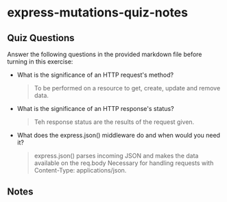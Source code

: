 # express-mutations-quiz-notes

## Quiz Questions

Answer the following questions in the provided markdown file before turning in this exercise:

- What is the significance of an HTTP request's method?

  > To be performed on a resource to get, create, update and remove data.

- What is the significance of an HTTP response's status?

  > Teh response status are the results of the request given.

- What does the express.json() middleware do and when would you need it?
  > express.json() parses incoming JSON and makes the data available on the req.body
  > Necessary for handling requests with Content-Type: applications/json.

## Notes
